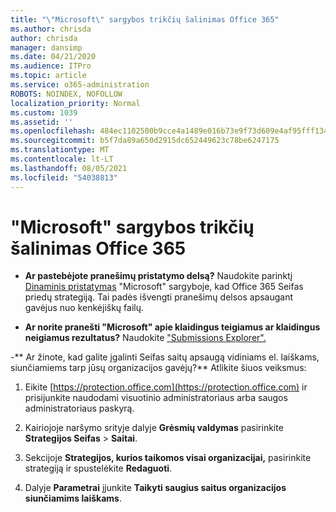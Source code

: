 ```yaml
---
title: "\"Microsoft\" sargybos trikčių šalinimas Office 365"
ms.author: chrisda
author: chrisda
manager: dansimp
ms.date: 04/21/2020
ms.audience: ITPro
ms.topic: article
ms.service: o365-administration
ROBOTS: NOINDEX, NOFOLLOW
localization_priority: Normal
ms.custom: 1039
ms.assetid: ''
ms.openlocfilehash: 484ec1102500b9cce4a1489e016b73e9f73d609e4af95fff13405857d34f3978
ms.sourcegitcommit: b5f7da89a650d2915dc652449623c78be6247175
ms.translationtype: MT
ms.contentlocale: lt-LT
ms.lasthandoff: 08/05/2021
ms.locfileid: "54038813"
---
```

# <a name="troubleshooting-microsoft-defender-for-office-365"></a>"Microsoft" sargybos trikčių šalinimas Office 365

- **Ar pastebėjote pranešimų pristatymo delsą?** Naudokite parinktį [Dinaminis pristatymas](/microsoft-365/security/office-365-security/dynamic-delivery-and-previewing) "Microsoft" sargyboje, kad Office 365 Seifas priedų strategiją. Tai padės išvengti pranešimų delsos apsaugant gavėjus nuo kenkėjiškų failų.

- **Ar norite pranešti "Microsoft" apie klaidingus teigiamus ar klaidingus neigiamus rezultatus?** Naudokite ["Submissions Explorer".](https://protection.office.com/reportsubmission)

-** Ar žinote, kad galite įgalinti Seifas saitų apsaugą vidiniams el. laiškams, siunčiamiems tarp jūsų organizacijos gavėjų?** Atlikite šiuos veiksmus:

  1. Eikite [https://protection.office.com](https://protection.office.com) ir prisijunkite naudodami visuotinio administratoriaus arba saugos administratoriaus paskyrą.

  2. Kairiojoje naršymo srityje dalyje **Grėsmių valdymas** pasirinkite **Strategijos Seifas** \> **Saitai**.

  3. Sekcijoje **Strategijos, kurios taikomos visai organizacijai,** pasirinkite strategiją ir spustelėkite **Redaguoti**.

  4. Dalyje **Parametrai** įjunkite **Taikyti saugius saitus organizacijos siunčiamims laiškams**.
